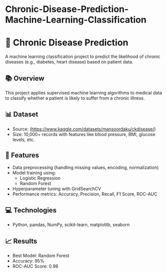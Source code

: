 # Chronic-Disease-Prediction-Machine-Learning-Classification
# 🧠 Chronic Disease Prediction

A machine learning classification project to predict the likelihood of chronic diseases (e.g., diabetes, heart disease) based on patient data.

## 📚 Overview
This project applies supervised machine learning algorithms to medical data to classify whether a patient is likely to suffer from a chronic illness.

## 📊 Dataset
- Source: (https://www.kaggle.com/datasets/mansoordaku/ckdisease/)
- Size: 10,000+ records with features like blood pressure, BMI, glucose levels, etc.

## 🚀 Features
- Data preprocessing (handling missing values, encoding, normalization)
- Model training using:
  - Logistic Regression
  - Random Forest
- Hyperparameter tuning with GridSearchCV
- Performance metrics: Accuracy, Precision, Recall, F1 Score, ROC-AUC

## 💻 Technologies
- Python, pandas, NumPy, scikit-learn, matplotlib, seaborn

## 📈 Results
- Best Model: Random Forest  
- Accuracy: 95%  
- ROC-AUC Score: 0.98  
